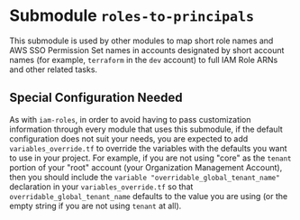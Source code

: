 # Submodule `roles-to-principals`

This submodule is used by other modules to map short role names and AWS SSO Permission Set names in accounts designated
by short account names (for example, `terraform` in the `dev` account) to full IAM Role ARNs and other related tasks.

## Special Configuration Needed

As with `iam-roles`, in order to avoid having to pass customization information through every module that uses this
submodule, if the default configuration does not suit your needs, you are expected to add `variables_override.tf` to
override the variables with the defaults you want to use in your project. For example, if you are not using "core" as
the `tenant` portion of your "root" account (your Organization Management Account), then you should include the
`variable "overridable_global_tenant_name"` declaration in your `variables_override.tf` so that
`overridable_global_tenant_name` defaults to the value you are using (or the empty string if you are not using `tenant`
at all).
